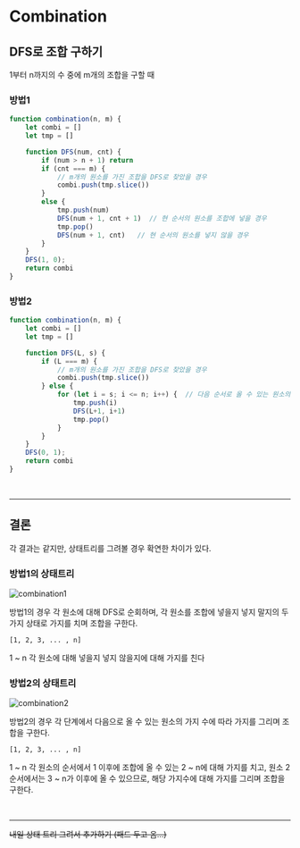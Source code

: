 # Combination
## DFS로 조합 구하기

1부터 n까지의 수 중에 m개의 조합을 구할 때
### 방법1

```js
function combination(n, m) {
    let combi = []
    let tmp = []

    function DFS(num, cnt) {
        if (num > n + 1) return
        if (cnt === m) {
            // m개의 원소를 가진 조합을 DFS로 찾았을 경우
            combi.push(tmp.slice())
        }
        else {
            tmp.push(num)
            DFS(num + 1, cnt + 1)  // 현 순서의 원소를 조합에 넣을 경우
            tmp.pop()
            DFS(num + 1, cnt)   // 현 순서의 원소를 넣지 않을 경우
        }
    }
    DFS(1, 0);
    return combi
}
```

### 방법2
```js
function combination(n, m) {
    let combi = []
    let tmp = []

    function DFS(L, s) {
        if (L === m) {
            // m개의 원소를 가진 조합을 DFS로 찾았을 경우
            combi.push(tmp.slice())
        } else {
            for (let i = s; i <= n; i++) {  // 다음 순서로 올 수 있는 원소의 수 만큼
                tmp.push(i)
                DFS(L+1, i+1)
                tmp.pop()
            }
        }
    }
    DFS(0, 1);
    return combi
}
```

<br>

---

## 결론
각 결과는 같지만, 상태트리를 그려볼 경우 확연한 차이가 있다.

### 방법1의 상태트리

![combination1](https://user-images.githubusercontent.com/41777022/128104926-86d5cc55-9789-47e7-8160-fdfa16ac7b03.jpeg)

방법1의 경우 각 원소에 대해 DFS로 순회하며, 각 원소를 조합에 넣을지 넣지 말지의 두 가지 상태로 가지를 치며 조합을 구한다.

```plaintext
[1, 2, 3, ... , n]
```

1 ~ n 각 원소에 대해 넣을지 넣지 않을지에 대해 가지를 친다


### 방법2의 상태트리

![combination2](https://user-images.githubusercontent.com/41777022/128104934-cacf646b-95f6-4457-b156-384b1c686bf9.jpeg)

방법2의 경우 각 단계에서 다음으로 올 수 있는 원소의 가지 수에 따라 가지를 그리며 조합을 구한다.

```plaintext
[1, 2, 3, ... , n]
```

1 ~ n 각 원소의 순서에서 1 이후에 조합에 올 수 있는 2 ~ n에 대해 가지를 치고, 원소 2 순서에서는 3 ~ n가 이후에 올 수 있으므로, 해당 가지수에 대해 가지를 그리며 조합을 구한다.

<br>

---

~~내일 상태 트리 그려서 추가하기 (패드 두고 옴...)~~